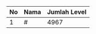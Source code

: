 | No | Nama            | Jumlah Level |
|----|-----------------|--------------|
| 1  | #    |    4967        |
